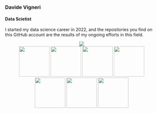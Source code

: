 ### Davide Vigneri
#### Data Scietist
I started my data science career in 2022, and the repositories you find on this GitHub account are the results of my ongoing efforts in this field.

<div align="center">
 <img src="https://user-images.githubusercontent.com/74038190/241765440-80728820-e06b-4f96-9c9e-9df46f0cc0a5.gif"  />
</div>

<div align="center">
<img src= "https://example.com/python-logo.png](https://www.google.com/imgres?imgurl=https%3A%2F%2Fupload.wikimedia.org%2Fwikipedia%2Fcommons%2Fthumb%2Fc%2Fc3%2FPython-logo-notext.svg%2F1869px-Python-logo-notext.svg.png&tbnid=sJfZ5uC9VoHeTM&vet=12ahUKEwii9tnu96OCAxXynv0HHefUDf4QMygAegQIARBM..i&imgrefurl=https%3A%2F%2Fen.wikipedia.org%2Fwiki%2FFile%3APython-logo-notext.svg&docid=UsVbBfpzLC7enM&w=1869&h=2048&q=python%20logo&ved=2ahUKEwii9tnu96OCAxXynv0HHefUDf4QMygAegQIARBM)https://www.google.com/imgres?imgurl=https%3A%2F%2Fupload.wikimedia.org%2Fwikipedia%2Fcommons%2Fthumb%2Fc%2Fc3%2FPython-logo-notext.svg%2F1869px-Python-logo-notext.svg.png&tbnid=sJfZ5uC9VoHeTM&vet=12ahUKEwii9tnu96OCAxXynv0HHefUDf4QMygAegQIARBM..i&imgrefurl=https%3A%2F%2Fen.wikipedia.org%2Fwiki%2FFile%3APython-logo-notext.svg&docid=UsVbBfpzLC7enM&w=1869&h=2048&q=python%20logo&ved=2ahUKEwii9tnu96OCAxXynv0HHefUDf4QMygAegQIARBM" width="100">
<img src= "https://example.com/tensorflow-logo.png" width="100">
<img src= "https://example.com/r-logo.png" width="100">
<img src= "https://example.com/sql-logo.png" width="100">
<img src=  "https://example.com/neo4j-logo.png" width="100">
<img src=  "https://example.com/aws-logo.png" width="100">
<img src= "https://example.com/docker-logo.png" width="100">
